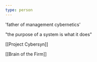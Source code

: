 ```yaml
---
type: person
---
```

'father of management cybernetics'

"the purpose of a system is what it does"

[[Project Cybersyn]]

[[Brain of the Firm]]